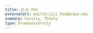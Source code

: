 ```yaml
---
title: JiJi Fan
externalUrl: mailto:jiji_fan@brown.edu
summary: Faculty, Theory
type: brownuniversity
---
```

